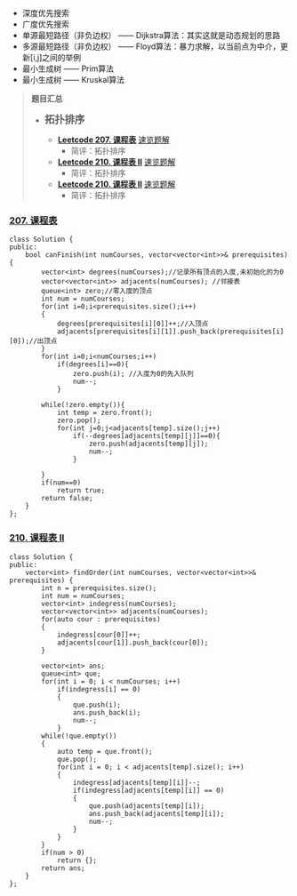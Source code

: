 - 深度优先搜索
- 广度优先搜索
- 单源最短路径（非负边权） —— Dijkstra算法：其实这就是动态规划的思路
- 多源最短路径（非负边权） —— Floyd算法：暴力求解，以当前点为中介，更新[i,j]之间的举例
- 最小生成树 —— Prim算法
- 最小生成树 —— Kruskal算法

<a id="TopicSummary"></a>

> **题目汇总**
>
> - <font size=4>**拓扑排序**</font>
>
>   - **[Leetcode 207. 课程表](https://leetcode-cn.com/problems/course-schedule/)** [速览题解](#207)<a id="l207"></a>
>     - 简评：拓扑排序
>   - **[Leetcode 210. 课程表 II](https://leetcode-cn.com/problems/course-schedule-ii/)** [速览题解](#210)<a id="l210"></a>
>     - 简评：拓扑排序
>   - **[Leetcode 210. 课程表 II](https://leetcode-cn.com/problems/course-schedule-ii/)** [速览题解](#210)<a id="l210"></a>
>     - 简评：拓扑排序

<a id="207"></a>

### [207. 课程表](#l207)

```C++{.line-numbers}
class Solution {
public:
    bool canFinish(int numCourses, vector<vector<int>>& prerequisites) {
        vector<int> degrees(numCourses);//记录所有顶点的入度,未初始化的为0
        vector<vector<int>> adjacents(numCourses); //邻接表
        queue<int> zero;//零入度的顶点
        int num = numCourses;
        for(int i=0;i<prerequisites.size();i++)
        {
            degrees[prerequisites[i][0]]++;//入顶点
            adjacents[prerequisites[i][1]].push_back(prerequisites[i][0]);//出顶点
        }
        for(int i=0;i<numCourses;i++)
            if(degrees[i]==0){
                zero.push(i); //入度为0的先入队列
                num--;
            }
                
        while(!zero.empty()){
            int temp = zero.front();
            zero.pop();
            for(int j=0;j<adjacents[temp].size();j++)
                if(--degrees[adjacents[temp][j]]==0){
                    zero.push(adjacents[temp][j]);
                    num--;
                }
                    
        }
        if(num==0)
            return true;
        return false;
    }
};
```

<a id="210"></a>

### [210. 课程表 II](#l210)

```C++{.line-numbers}
class Solution {
public:
    vector<int> findOrder(int numCourses, vector<vector<int>>& prerequisites) {
        int n = prerequisites.size();
        int num = numCourses;
        vector<int> indegress(numCourses);
        vector<vector<int>> adjacents(numCourses);
        for(auto cour : prerequisites)
        {
            indegress[cour[0]]++;
            adjacents[cour[1]].push_back(cour[0]);
        }

        vector<int> ans;
        queue<int> que;
        for(int i = 0; i < numCourses; i++)
            if(indegress[i] == 0)
            {
                que.push(i);
                ans.push_back(i);
                num--;
            }
        while(!que.empty())
        {
            auto temp = que.front();
            que.pop();
            for(int i = 0; i < adjacents[temp].size(); i++)
            {
                indegress[adjacents[temp][i]]--;
                if(indegress[adjacents[temp][i]] == 0)
                {
                    que.push(adjacents[temp][i]);
                    ans.push_back(adjacents[temp][i]);
                    num--;
                }
            }
        }
        if(num > 0)
            return {};
        return ans;
    }
};
```
